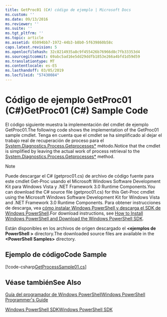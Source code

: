 ```yaml
---
title: GetProc01 (C#) código de ejemplo | Microsoft Docs
ms.custom: ''
ms.date: 09/13/2016
ms.reviewer: ''
ms.suite: ''
ms.tgt_pltfrm: ''
ms.topic: article
ms.assetid: 65094bb7-1972-44b3-b8b0-5f639860b58c
caps.latest.revision: 5
ms.openlocfilehash: 32c8214935a8c9f455426b76966d8c7fb33353d4
ms.sourcegitcommit: 69abc5ad16e5dd29ddfb1853e266a4bfd1d59d59
ms.translationtype: MT
ms.contentlocale: es-ES
ms.lasthandoff: 03/05/2019
ms.locfileid: "57430084"
---
```

# <a name="getproc01-c-sample-code"></a><span data-ttu-id="91f1e-102">Código de ejemplo GetProc01 (C#)</span><span class="sxs-lookup"><span data-stu-id="91f1e-102">GetProc01 (C#) Sample Code</span></span>

<span data-ttu-id="91f1e-103">El código siguiente muestra la implementación del cmdlet de ejemplo GetProc01.</span><span class="sxs-lookup"><span data-stu-id="91f1e-103">The following code shows the implementation of the GetProc01 sample cmdlet.</span></span> <span data-ttu-id="91f1e-104">Tenga en cuenta que el cmdlet se ha simplificado al dejar el trabajo real de recuperación de proceso para el [System.Diagnostics.Process.Getprocesses\*](/dotnet/api/System.Diagnostics.Process.GetProcesses) método.</span><span class="sxs-lookup"><span data-stu-id="91f1e-104">Notice that the cmdlet is simplified by leaving the actual work of process retrieval to the [System.Diagnostics.Process.Getprocesses\*](/dotnet/api/System.Diagnostics.Process.GetProcesses) method.</span></span>

> [!NOTE]
> <span data-ttu-id="91f1e-105">Puede descargar el C# (getproc01.cs) de archivo de código fuente para este cmdlet Get-Proc usando el Microsoft Windows Software Development Kit para Windows Vista y .NET Framework 3.0 Runtime Components.</span><span class="sxs-lookup"><span data-stu-id="91f1e-105">You can download the C# source file (getproc01.cs) for this Get-Proc cmdlet using the Microsoft Windows Software Development Kit for Windows Vista and .NET Framework 3.0 Runtime Components.</span></span> <span data-ttu-id="91f1e-106">Para obtener instrucciones de descarga, vea [cómo instalar Windows PowerShell y descarga el SDK de Windows PowerShell](/powershell/developer/installing-the-windows-powershell-sdk).</span><span class="sxs-lookup"><span data-stu-id="91f1e-106">For download instructions, see [How to Install Windows PowerShell and Download the Windows PowerShell SDK](/powershell/developer/installing-the-windows-powershell-sdk).</span></span>
>
> <span data-ttu-id="91f1e-107">Están disponibles en los archivos de origen descargado el  **\<ejemplos de PowerShell >** directory.</span><span class="sxs-lookup"><span data-stu-id="91f1e-107">The downloaded source files are available in the **\<PowerShell Samples>** directory.</span></span>

## <a name="code-sample"></a><span data-ttu-id="91f1e-108">Ejemplo de código</span><span class="sxs-lookup"><span data-stu-id="91f1e-108">Code Sample</span></span>

[!code-csharp[GetProcessSample01.cs](../../powershell-sdk-samples/SDK-2.0/csharp/GetProcessSample01/GetProcessSample01.cs#L11-L126 "GetProcessSample01.cs")]

## <a name="see-also"></a><span data-ttu-id="91f1e-109">Véase también</span><span class="sxs-lookup"><span data-stu-id="91f1e-109">See Also</span></span>

[<span data-ttu-id="91f1e-110">Guía del programador de Windows PowerShell</span><span class="sxs-lookup"><span data-stu-id="91f1e-110">Windows PowerShell Programmer's Guide</span></span>](./windows-powershell-programmer-s-guide.md)

[<span data-ttu-id="91f1e-111">Windows PowerShell SDK</span><span class="sxs-lookup"><span data-stu-id="91f1e-111">Windows PowerShell SDK</span></span>](../windows-powershell-reference.md)